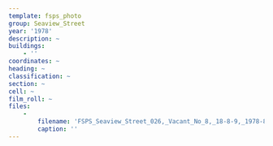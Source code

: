 ```yaml
---
template: fsps_photo
group: Seaview_Street
year: '1978'
description: ~
buildings:
    - ''
coordinates: ~
heading: ~
classification: ~
section: ~
cell: ~
film_roll: ~
files:
    -
        filename: 'FSPS_Seaview_Street_026,_Vacant_No_8,_18-8-9,_1978-80.png'
        caption: ''
---
```

